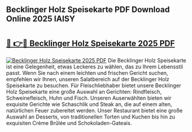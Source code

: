## Becklinger Holz Speisekarte PDF Download Online 2025 IAISY

# <h2><a href="http://gc63k8a.nevu.top/?p=Becklinger+Holz+Speisekarte">🔗 👉🔴 Becklinger Holz Speisekarte 2025 PDF</a></h2>

[![Becklinger Holz Speisekarte 2025 PDF](https://i.imgur.com/dBaPXMq.png)](http://gc63k8a.nevu.top/?p=Becklinger+Holz+Speisekarte)
Die Becklinger Holz Speisekarte ist eine Gelegenheit, etwas Leckeres zu wählen, das zu Ihrem Lebensstil passt. Wenn Sie nach einem leichten und frischen Gericht suchen, empfehlen wir Ihnen, unseren Salatbereich auf der Becklinger Holz Speisekarte zu besuchen. Für Fleischliebhaber bietet unsere Becklinger Holz Speisekarte eine große Auswahl an Gerichten: Rindfleisch, Schweinefleisch, Huhn und Fisch. Unseren Auserwählten bieten wir exquisite Gerichte wie Schaschlik und Steak an, die auf einem alten, natürlichen Feuer zubereitet werden. Unser Restaurant bietet eine große Auswahl an Desserts, von traditionellen Torten und Kuchen bis hin zu exquisiten Crème Brûlée und Schokoladen-Gateais.
